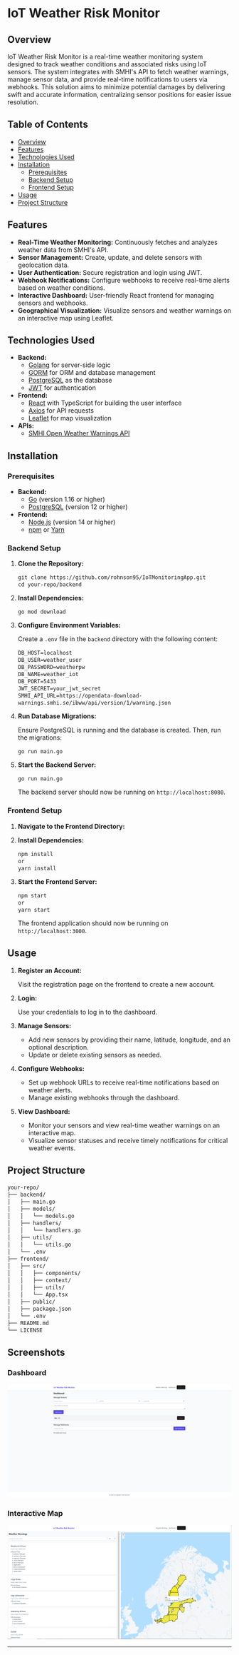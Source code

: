 # IoT Weather Risk Monitor

## Overview

IoT Weather Risk Monitor is a real-time weather monitoring system designed to track weather conditions and associated risks using IoT sensors. The system integrates with SMHI's API to fetch weather warnings, manage sensor data, and provide real-time notifications to users via webhooks. This solution aims to minimize potential damages by delivering swift and accurate information, centralizing sensor positions for easier issue resolution.

## Table of Contents

- [Overview](#overview)
- [Features](#features)
- [Technologies Used](#technologies-used)
- [Installation](#installation)
  - [Prerequisites](#prerequisites)
  - [Backend Setup](#backend-setup)
  - [Frontend Setup](#frontend-setup)
- [Usage](#usage)
- [Project Structure](#project-structure)

## Features

- **Real-Time Weather Monitoring:** Continuously fetches and analyzes weather data from SMHI's API.
- **Sensor Management:** Create, update, and delete sensors with geolocation data.
- **User Authentication:** Secure registration and login using JWT.
- **Webhook Notifications:** Configure webhooks to receive real-time alerts based on weather conditions.
- **Interactive Dashboard:** User-friendly React frontend for managing sensors and webhooks.
- **Geographical Visualization:** Visualize sensors and weather warnings on an interactive map using Leaflet.

## Technologies Used

- **Backend:**
  - [Golang](https://golang.org/) for server-side logic
  - [GORM](https://gorm.io/) for ORM and database management
  - [PostgreSQL](https://www.postgresql.org/) as the database
  - [JWT](https://jwt.io/) for authentication
- **Frontend:**
  - [React](https://reactjs.org/) with TypeScript for building the user interface
  - [Axios](https://axios-http.com/) for API requests
  - [Leaflet](https://leafletjs.com/) for map visualization
- **APIs:**
  - [SMHI Open Weather Warnings API](https://opendata.smhi.se/apidocs/)

## Installation

### Prerequisites

- **Backend:**
  - [Go](https://golang.org/doc/install) (version 1.16 or higher)
  - [PostgreSQL](https://www.postgresql.org/download/) (version 12 or higher)
- **Frontend:**
  - [Node.js](https://nodejs.org/en/download/) (version 14 or higher)
  - [npm](https://www.npmjs.com/get-npm) or [Yarn](https://yarnpkg.com/getting-started/install)

### Backend Setup

1. **Clone the Repository:**

       git clone https://github.com/rohnson95/IoTMonitoringApp.git  
       cd your-repo/backend

2. **Install Dependencies:**

       go mod download

3. **Configure Environment Variables:**

   Create a `.env` file in the `backend` directory with the following content:

       DB_HOST=localhost  
       DB_USER=weather_user  
       DB_PASSWORD=weatherpw  
       DB_NAME=weather_iot  
       DB_PORT=5433  
       JWT_SECRET=your_jwt_secret  
       SMHI_API_URL=https://opendata-download-warnings.smhi.se/ibww/api/version/1/warning.json

4. **Run Database Migrations:**

   Ensure PostgreSQL is running and the database is created. Then, run the migrations:

       go run main.go

5. **Start the Backend Server:**

       go run main.go

   The backend server should now be running on `http://localhost:8080`.

### Frontend Setup

1. **Navigate to the Frontend Directory:**
2. **Install Dependencies:**

       npm install  
       or  
       yarn install


3. **Start the Frontend Server:**

       npm start  
       or  
       yarn start

   The frontend application should now be running on `http://localhost:3000`.

## Usage

1. **Register an Account:**

   Visit the registration page on the frontend to create a new account.

2. **Login:**

   Use your credentials to log in to the dashboard.

3. **Manage Sensors:**

   - Add new sensors by providing their name, latitude, longitude, and an optional description.
   - Update or delete existing sensors as needed.

4. **Configure Webhooks:**

   - Set up webhook URLs to receive real-time notifications based on weather alerts.
   - Manage existing webhooks through the dashboard.

5. **View Dashboard:**

   - Monitor your sensors and view real-time weather warnings on an interactive map.
   - Visualize sensor statuses and receive timely notifications for critical weather events.

## Project Structure

    your-repo/  
    ├── backend/  
    │   ├── main.go  
    │   ├── models/  
    │   │   └── models.go  
    │   ├── handlers/  
    │   │   └── handlers.go  
    │   ├── utils/  
    │   │   └── utils.go  
    │   └── .env  
    ├── frontend/  
    │   ├── src/  
    │   │   ├── components/  
    │   │   ├── context/  
    │   │   ├── utils/  
    │   │   └── App.tsx  
    │   ├── public/  
    │   ├── package.json  
    │   └── .env  
    ├── README.md  
    └── LICENSE


## Screenshots

### Dashboard

![Dashboard Screenshot](./src/screenshots/dashboard.png)

### Interactive Map

![Interactive Map Screenshot](./src/screenshots/map.png)


---

